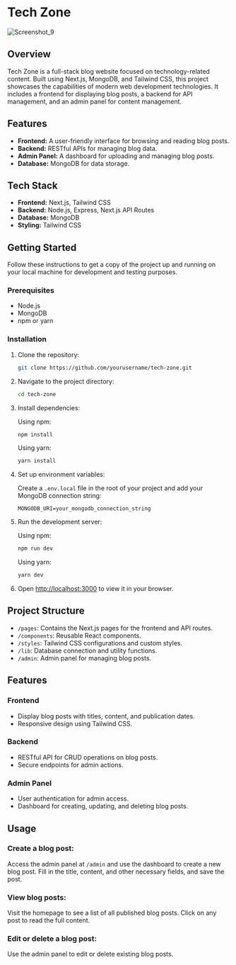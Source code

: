 # Tech Zone

![Screenshot_9](https://github.com/user-attachments/assets/2bed0990-b6dc-4c61-b753-6e83b0a4788e)


## Overview

Tech Zone is a full-stack blog website focused on technology-related content. Built using Next.js, MongoDB, and Tailwind CSS, this project showcases the capabilities of modern web development technologies. It includes a frontend for displaying blog posts, a backend for API management, and an admin panel for content management.

## Features

- **Frontend:** A user-friendly interface for browsing and reading blog posts.
- **Backend:** RESTful APIs for managing blog data.
- **Admin Panel:** A dashboard for uploading and managing blog posts.
- **Database:** MongoDB for data storage.

## Tech Stack

- **Frontend:** Next.js, Tailwind CSS
- **Backend:** Node.js, Express, Next.js API Routes
- **Database:** MongoDB
- **Styling:** Tailwind CSS

## Getting Started

Follow these instructions to get a copy of the project up and running on your local machine for development and testing purposes.

### Prerequisites

- Node.js
- MongoDB
- npm or yarn

### Installation

1. Clone the repository:

    ```bash
    git clone https://github.com/yourusername/tech-zone.git
    ```

2. Navigate to the project directory:

    ```bash
    cd tech-zone
    ```

3. Install dependencies:

    Using npm:

    ```bash
    npm install
    ```

    Using yarn:

    ```bash
    yarn install
    ```

4. Set up environment variables:

    Create a `.env.local` file in the root of your project and add your MongoDB connection string:

    ```env
    MONGODB_URI=your_mongodb_connection_string
    ```

5. Run the development server:

    Using npm:

    ```bash
    npm run dev
    ```

    Using yarn:

    ```bash
    yarn dev
    ```

6. Open [http://localhost:3000](http://localhost:3000) to view it in your browser.

## Project Structure

- `/pages`: Contains the Next.js pages for the frontend and API routes.
- `/components`: Reusable React components.
- `/styles`: Tailwind CSS configurations and custom styles.
- `/lib`: Database connection and utility functions.
- `/admin`: Admin panel for managing blog posts.

## Features

### Frontend

- Display blog posts with titles, content, and publication dates.
- Responsive design using Tailwind CSS.

### Backend

- RESTful API for CRUD operations on blog posts.
- Secure endpoints for admin actions.

### Admin Panel

- User authentication for admin access.
- Dashboard for creating, updating, and deleting blog posts.

## Usage

### Create a blog post:

Access the admin panel at `/admin` and use the dashboard to create a new blog post. Fill in the title, content, and other necessary fields, and save the post.

### View blog posts:

Visit the homepage to see a list of all published blog posts. Click on any post to read the full content.

### Edit or delete a blog post:

Use the admin panel to edit or delete existing blog posts.
